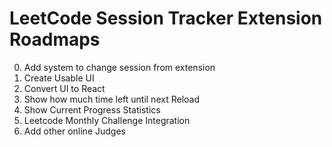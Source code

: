 # LeetCode Session Tracker Extension Roadmaps

0. Add system to change session from extension
1. Create Usable UI
2. Convert UI to React
3. Show how much time left until next Reload
4. Show Current Progress Statistics
5. Leetcode Monthly Challenge Integration
6. Add other online Judges
